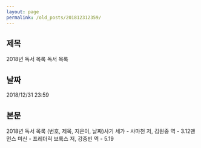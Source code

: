 ```yaml
---
layout: page
permalink: /old_posts/201812312359/
---
```


## 제목
2018년 독서 목록 독서 목록

## 날짜
2018/12/31 23:59

## 본문
2018년 독서 목록 (번호, 제목, 지은이, 날짜)사기 세가 - 사마천 저, 김원중 역 - 3.12맨먼스 미신 - 프레더릭 브룩스 저, 강중빈 역 - 5.19